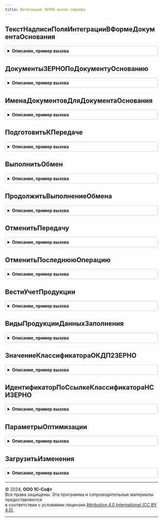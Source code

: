 ```yaml
---
title: Интеграция ЗЕРНО вызов сервера
---
```



## ТекстНадписиПоляИнтеграцииВФормеДокументаОснования
<details style="margin: 1em 0; padding: 0.5em; border: 1px solid #ccc; border-radius: 6px;">

<summary style="font-weight: bold; cursor: pointer;">Описание, пример вызова</summary>

```bsl

Функция ТекстНадписиПоляИнтеграцииВФормеДокументаОснования(Знач ДокументОснование) Экспорт
```

Пример вызова
```bsl
Результат = ИнтеграцияЗЕРНОВызовСервера.ТекстНадписиПоляИнтеграцииВФормеДокументаОснования(ДокументОснование) 
```
</details>

## ДокументыЗЕРНОПоДокументуОснованию
<details style="margin: 1em 0; padding: 0.5em; border: 1px solid #ccc; border-radius: 6px;">

<summary style="font-weight: bold; cursor: pointer;">Описание, пример вызова</summary>

```bsl

// Функция - Документы ЗЕРНО по документу основанию
//
// Параметры:
//  ДокументОснование - ДокументСсылка - основание по которому надо получить документы ЗЕРНО
//
// Возвращаемое значение:
//  См. ИнтеграцияИС.ДокументыИСПоДокументуОснованию
//
Функция ДокументыЗЕРНОПоДокументуОснованию(ДокументОснование) Экспорт
```

Пример вызова
```bsl
Результат = ИнтеграцияЗЕРНОВызовСервера.ДокументыЗЕРНОПоДокументуОснованию(ДокументОснование) 
```
</details>

## ИменаДокументовДляДокументаОснования
<details style="margin: 1em 0; padding: 0.5em; border: 1px solid #ccc; border-radius: 6px;">

<summary style="font-weight: bold; cursor: pointer;">Описание, пример вызова</summary>

```bsl

// Возвращает имена документов ЗЕРНО, основанием для которых может являться указанный документ.
//
// Параметры:
//   ДокументОснование - ОпределяемыйТип.ОснованиеСтатусыОформленияДокументовЗЕРНО - документ-основание для документа ЗЕРНО
//
// Возвращаемое значение:
//   Массив из Строка - имена документов ЗЕРНО
//
Функция ИменаДокументовДляДокументаОснования(ДокументОснование) Экспорт
```

Пример вызова
```bsl
Результат = ИнтеграцияЗЕРНОВызовСервера.ИменаДокументовДляДокументаОснования(ДокументОснование) 
```
</details>

## ПодготовитьКПередаче
<details style="margin: 1em 0; padding: 0.5em; border: 1px solid #ccc; border-radius: 6px;">

<summary style="font-weight: bold; cursor: pointer;">Описание, пример вызова</summary>

```bsl

// Подготавливает сообщения к передаче в сервис.
//
// Параметры:
//  ВходящиеДанные - Массив Из (См. ИнтеграцияЗЕРНОСлужебныйКлиентСервер.ПараметрыОбработкиСообщений)
//  УникальныйИдентификатор - УникальныйИдентификатор - Уникальный идентификатор формы.
//
// Возвращаемое значение:
//  Структура - см. ИнтеграцияЗЕРНОВызовСервера.НоваяСтруктураРезультатовОбмена
//
Функция ПодготовитьКПередаче(ВходящиеДанные, УникальныйИдентификатор = Неопределено) Экспорт
```

Пример вызова
```bsl
Результат = ИнтеграцияЗЕРНОВызовСервера.ПодготовитьКПередаче(ВходящиеДанные, УникальныйИдентификатор);
```
</details>

## ВыполнитьОбмен
<details style="margin: 1em 0; padding: 0.5em; border: 1px solid #ccc; border-radius: 6px;">

<summary style="font-weight: bold; cursor: pointer;">Описание, пример вызова</summary>

```bsl

Функция ВыполнитьОбмен(ЗначениеОтбора = Неопределено, УникальныйИдентификатор = Неопределено, СообщениеИлиДокумент = Неопределено) Экспорт
```

Пример вызова
```bsl
Результат = ИнтеграцияЗЕРНОВызовСервера.ВыполнитьОбмен(ЗначениеОтбора, УникальныйИдентификатор, СообщениеИлиДокумент);
```
</details>

## ПродолжитьВыполнениеОбмена
<details style="margin: 1em 0; padding: 0.5em; border: 1px solid #ccc; border-radius: 6px;">

<summary style="font-weight: bold; cursor: pointer;">Описание, пример вызова</summary>

```bsl

Функция ПродолжитьВыполнениеОбмена(ПодписанныеДанныеПоОрганизациям, АдресВоВременномХранилище) Экспорт
```

Пример вызова
```bsl
Результат = ИнтеграцияЗЕРНОВызовСервера.ПродолжитьВыполнениеОбмена(ПодписанныеДанныеПоОрганизациям, АдресВоВременномХранилище) 
```
</details>

## ОтменитьПередачу
<details style="margin: 1em 0; padding: 0.5em; border: 1px solid #ccc; border-radius: 6px;">

<summary style="font-weight: bold; cursor: pointer;">Описание, пример вызова</summary>

```bsl

// Удаляет неотправленную операцию из очереди передачи данных в ИС МП.
//
// Параметры:
//  ДокументСсылка - ДокументСсылка - документ, по которому требуется отменить передачу данных.
//
// Возвращаемое значение:
//  Массив из см. ИнтеграцияЗЕРНОСлужебный.СтруктураИзменения()
//
Функция ОтменитьПередачу(ДокументСсылка) Экспорт
```

Пример вызова
```bsl
Результат = ИнтеграцияЗЕРНОВызовСервера.ОтменитьПередачу(ДокументСсылка) 
```
</details>

## ОтменитьПоследнююОперацию
<details style="margin: 1em 0; padding: 0.5em; border: 1px solid #ccc; border-radius: 6px;">

<summary style="font-weight: bold; cursor: pointer;">Описание, пример вызова</summary>

```bsl

// Отменяет последнюю операцию (например, если возникла ошибка передачи данных).
//
// Параметры:
//  ДокументСсылка - ДокументСсылка - документ, по которому требуется отменить операцию.
//
// Возвращаемое значение:
//  Массив из см. ИнтеграцияЗЕРНОСлужебный.СтруктураИзменения -
//
Функция ОтменитьПоследнююОперацию(ДокументСсылка) Экспорт
```

Пример вызова
```bsl
Результат = ИнтеграцияЗЕРНОВызовСервера.ОтменитьПоследнююОперацию(ДокументСсылка) 
```
</details>

## ВестиУчетПродукции
<details style="margin: 1em 0; padding: 0.5em; border: 1px solid #ccc; border-radius: 6px;">

<summary style="font-weight: bold; cursor: pointer;">Описание, пример вызова</summary>

```bsl

Функция ВестиУчетПродукции() Экспорт
```

Пример вызова
```bsl
Результат = ИнтеграцияЗЕРНОВызовСервера.ВестиУчетПродукции() 
```
</details>

## ВидыПродукцииДанныхЗаполнения
<details style="margin: 1em 0; padding: 0.5em; border: 1px solid #ccc; border-radius: 6px;">

<summary style="font-weight: bold; cursor: pointer;">Описание, пример вызова</summary>

```bsl

// Возвращает виды продукции, по которым доступно заполнение документа ЗЕРНО
//
// Параметры:
//   ПолноеИмяДокумента - Строка - создаваемый вводом на основании документ
//   Ссылка - ОпределяемыйТип.ОснованиеСтатусыОформленияДокументовЗЕРНО - документ по которому происходит обработка заполнения
//   КорректировочныйДокумент - Булево - Истина, если необходимо передать в структуру флаг создания Корректировочного документа
//
// Возвращаемое значение:
//   Массив Из ПеречислениеСсылка.ВидыПродукцииИС - различные виды продукции в документе ЗЕРНО, заполненном
//     по основанию без фильтра по виду продукции.
Функция ВидыПродукцииДанныхЗаполнения(ПолноеИмяДокумента, Ссылка, КорректировочныйДокумент = Ложь) Экспорт
```

Пример вызова
```bsl
Результат = ИнтеграцияЗЕРНОВызовСервера.ВидыПродукцииДанныхЗаполнения(ПолноеИмяДокумента, Ссылка, КорректировочныйДокумент);
```
</details>

## ЗначениеКлассификатораОКДП2ЗЕРНО
<details style="margin: 1em 0; padding: 0.5em; border: 1px solid #ccc; border-radius: 6px;">

<summary style="font-weight: bold; cursor: pointer;">Описание, пример вызова</summary>

```bsl

// Возвращает ссылку на значение справочника с видом классификатора ОКДП2
//
// Параметры:
//  ОКПД2 - Строка - код ОКДП2
//
// Возвращаемое значение:
//  СправочникСсылка.КлассификаторНСИЗЕРНО
Функция ЗначениеКлассификатораОКДП2ЗЕРНО(ОКПД2) Экспорт
```

Пример вызова
```bsl
Результат = ИнтеграцияЗЕРНОВызовСервера.ЗначениеКлассификатораОКДП2ЗЕРНО(ОКПД2) 
```
</details>

## ИдентификаторПоСсылкеКлассификатораНСИЗЕРНО
<details style="margin: 1em 0; padding: 0.5em; border: 1px solid #ccc; border-radius: 6px;">

<summary style="font-weight: bold; cursor: pointer;">Описание, пример вызова</summary>

```bsl

// Возвращает идентификатор справочника НСИ
//
// Параметры:
//  СправочникСсылка - СправочникСсылка.КлассификаторНСИЗЕРНО
//  ВидКлассификатора - ПеречислениеСсылка.ВидыКлассификаторовЗЕРНО
//
// Возвращаемое значение:
//  СправочникСсылка.КлассификаторНСИЗЕРНО
Функция ИдентификаторПоСсылкеКлассификатораНСИЗЕРНО(СправочникСсылка, ВидКлассификатора) Экспорт
```

Пример вызова
```bsl
Результат = ИнтеграцияЗЕРНОВызовСервера.ИдентификаторПоСсылкеКлассификатораНСИЗЕРНО(СправочникСсылка, ВидКлассификатора) 
```
</details>

## ПараметрыОптимизации
<details style="margin: 1em 0; padding: 0.5em; border: 1px solid #ccc; border-radius: 6px;">

<summary style="font-weight: bold; cursor: pointer;">Описание, пример вызова</summary>

```bsl

Функция ПараметрыОптимизации() Экспорт
```

Пример вызова
```bsl
Результат = ИнтеграцияЗЕРНОВызовСервера.ПараметрыОптимизации() 
```
</details>

## ЗагрузитьИзменения
<details style="margin: 1em 0; padding: 0.5em; border: 1px solid #ccc; border-radius: 6px;">

<summary style="font-weight: bold; cursor: pointer;">Описание, пример вызова</summary>

```bsl

Функция ЗагрузитьИзменения(ПараметрыЗагрузки) Экспорт
```

Пример вызова
```bsl
Результат = ИнтеграцияЗЕРНОВызовСервера.ЗагрузитьИзменения(ПараметрыЗагрузки) 
```
</details>

---

© 2024, **ООО 1С-Софт**  
Все права защищены. Эта программа и сопроводительные материалы предоставляются  
в соответствии с условиями лицензии [Attribution 4.0 International (CC BY 4.0)](https://creativecommons.org/licenses/by/4.0/legalcode).

---
